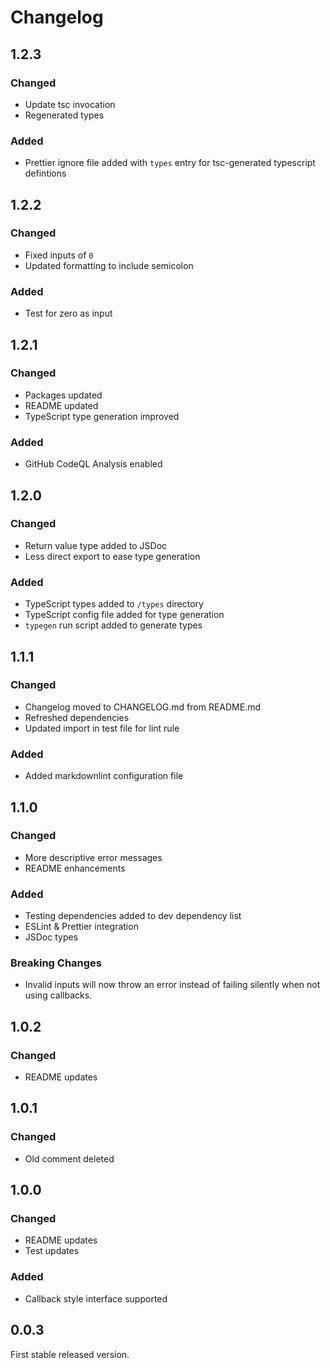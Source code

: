# Changelog

## 1.2.3

### Changed

- Update tsc invocation
- Regenerated types

### Added

- Prettier ignore file added with `types` entry for tsc-generated typescript defintions

## 1.2.2

### Changed

- Fixed inputs of `0`
- Updated formatting to include semicolon

### Added

- Test for zero as input

## 1.2.1

### Changed

- Packages updated
- README updated
- TypeScript type generation improved

### Added

- GitHub CodeQL Analysis enabled

## 1.2.0

### Changed

- Return value type added to JSDoc
- Less direct export to ease type generation

### Added

- TypeScript types added to `/types` directory
- TypeScript config file added for type generation
- `typegen` run script added to generate types

## 1.1.1

### Changed

- Changelog moved to CHANGELOG.md from README.md
- Refreshed dependencies
- Updated import in test file for lint rule

### Added

- Added markdownlint configuration file

## 1.1.0

### Changed

- More descriptive error messages
- README enhancements

### Added

- Testing dependencies added to dev dependency list
- ESLint & Prettier integration
- JSDoc types

### Breaking Changes

- Invalid inputs will now throw an error instead of failing silently when not using callbacks.

## 1.0.2

### Changed

- README updates

## 1.0.1

### Changed

- Old comment deleted

## 1.0.0

### Changed

- README updates
- Test updates

### Added

- Callback style interface supported

## 0.0.3

First stable released version.

